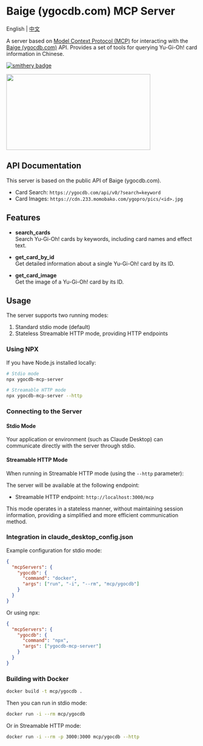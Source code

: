 # Baige (ygocdb.com) MCP Server

English | [中文](../README.md)

A server based on [Model Context Protocol (MCP)](https://modelcontextprotocol.io/) for interacting with the [Baige (ygocdb.com)](https://ygocdb.com/) API. Provides a set of tools for querying Yu-Gi-Oh! card information in Chinese.

[![smithery badge](https://smithery.ai/badge/@lieyanqzu/ygocdb-mcp)](https://smithery.ai/server/@lieyanqzu/ygocdb-mcp)

<a href="https://glama.ai/mcp/servers/@lieyanqzu/ygocdb-mcp">
  <img width="380" height="200" src="https://glama.ai/mcp/servers/@lieyanqzu/ygocdb-mcp/badge" />
</a>

## API Documentation

This server is based on the public API of Baige (ygocdb.com).

- Card Search: `https://ygocdb.com/api/v0/?search=keyword`
- Card Images: `https://cdn.233.momobako.com/ygopro/pics/<id>.jpg`

## Features

- **search_cards**  
  Search Yu-Gi-Oh! cards by keywords, including card names and effect text.
  
- **get_card_by_id**  
  Get detailed information about a single Yu-Gi-Oh! card by its ID.
  
- **get_card_image**  
  Get the image of a Yu-Gi-Oh! card by its ID.

## Usage

The server supports two running modes:

1. Standard stdio mode (default)
2. Stateless Streamable HTTP mode, providing HTTP endpoints

### Using NPX

If you have Node.js installed locally:

```bash
# Stdio mode
npx ygocdb-mcp-server

# Streamable HTTP mode
npx ygocdb-mcp-server --http
```

### Connecting to the Server

#### Stdio Mode

Your application or environment (such as Claude Desktop) can communicate directly with the server through stdio.

#### Streamable HTTP Mode

When running in Streamable HTTP mode (using the `--http` parameter):

The server will be available at the following endpoint:

- Streamable HTTP endpoint: `http://localhost:3000/mcp`

This mode operates in a stateless manner, without maintaining session information, providing a simplified and more efficient communication method.

### Integration in claude_desktop_config.json

Example configuration for stdio mode:

```json
{
  "mcpServers": {
    "ygocdb": {
      "command": "docker",
      "args": ["run", "-i", "--rm", "mcp/ygocdb"]
    }
  }
}
```

Or using npx:

```json
{
  "mcpServers": {
    "ygocdb": {
      "command": "npx",
      "args": ["ygocdb-mcp-server"]
    }
  }
}
```

### Building with Docker

```bash
docker build -t mcp/ygocdb .
```

Then you can run in stdio mode:

```bash
docker run -i --rm mcp/ygocdb
```

Or in Streamable HTTP mode:

```bash
docker run -i --rm -p 3000:3000 mcp/ygocdb --http
``` 